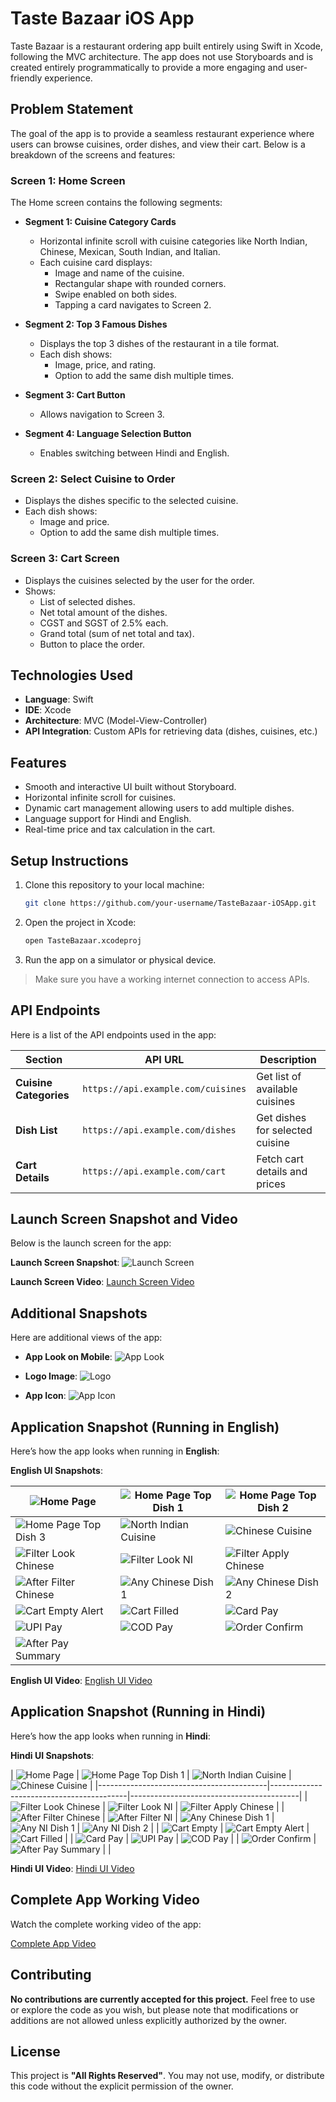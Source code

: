 # Taste Bazaar iOS App

Taste Bazaar is a restaurant ordering app built entirely using Swift in Xcode, following the MVC architecture. The app does not use Storyboards and is created entirely programmatically to provide a more engaging and user-friendly experience.

## Problem Statement

The goal of the app is to provide a seamless restaurant experience where users can browse cuisines, order dishes, and view their cart. Below is a breakdown of the screens and features:

### **Screen 1: Home Screen**
The Home screen contains the following segments:

- **Segment 1: Cuisine Category Cards**
  - Horizontal infinite scroll with cuisine categories like North Indian, Chinese, Mexican, South Indian, and Italian.
  - Each cuisine card displays:
    - Image and name of the cuisine.
    - Rectangular shape with rounded corners.
    - Swipe enabled on both sides.
    - Tapping a card navigates to Screen 2.

- **Segment 2: Top 3 Famous Dishes**
  - Displays the top 3 dishes of the restaurant in a tile format.
  - Each dish shows:
    - Image, price, and rating.
    - Option to add the same dish multiple times.

- **Segment 3: Cart Button**
  - Allows navigation to Screen 3.

- **Segment 4: Language Selection Button**
  - Enables switching between Hindi and English.

### **Screen 2: Select Cuisine to Order**
- Displays the dishes specific to the selected cuisine.
- Each dish shows:
  - Image and price.
  - Option to add the same dish multiple times.

### **Screen 3: Cart Screen**
- Displays the cuisines selected by the user for the order.
- Shows:
  - List of selected dishes.
  - Net total amount of the dishes.
  - CGST and SGST of 2.5% each.
  - Grand total (sum of net total and tax).
  - Button to place the order.

## Technologies Used
- **Language**: Swift
- **IDE**: Xcode
- **Architecture**: MVC (Model-View-Controller)
- **API Integration**: Custom APIs for retrieving data (dishes, cuisines, etc.)

## Features
- Smooth and interactive UI built without Storyboard.
- Horizontal infinite scroll for cuisines.
- Dynamic cart management allowing users to add multiple dishes.
- Language support for Hindi and English.
- Real-time price and tax calculation in the cart.

## Setup Instructions

1. Clone this repository to your local machine:
    ```bash
    git clone https://github.com/your-username/TasteBazaar-iOSApp.git
    ```
2. Open the project in Xcode:
    ```bash
    open TasteBazaar.xcodeproj
    ```
3. Run the app on a simulator or physical device.

> Make sure you have a working internet connection to access APIs.

## API Endpoints

Here is a list of the API endpoints used in the app:

| Section                | API URL                              | Description                       |
|------------------------|--------------------------------------|-----------------------------------|
| **Cuisine Categories**  | `https://api.example.com/cuisines`    | Get list of available cuisines    |
| **Dish List**           | `https://api.example.com/dishes`      | Get dishes for selected cuisine   |
| **Cart Details**        | `https://api.example.com/cart`        | Fetch cart details and prices     |

## Launch Screen Snapshot and Video

Below is the launch screen for the app:

**Launch Screen Snapshot**:
![Launch Screen](ProjectOutputs/Snapshots/Common/splashScreenLook.jpg)

**Launch Screen Video**:
[Launch Screen Video](ProjectOutputs/WorkingVideos/Common/appLoading.mov)

## Additional Snapshots

Here are additional views of the app:

- **App Look on Mobile**:
  ![App Look](ProjectOutputs/Snapshots/Common/appLook.jpg)

- **Logo Image**:
  ![Logo](ProjectOutputs/Snapshots/Common/LogoImage.png)

- **App Icon**:
  ![App Icon](ProjectOutputs/Snapshots/Common/appIcon.png)

## Application Snapshot (Running in English)

Here’s how the app looks when running in **English**:

**English UI Snapshots**:

| ![Home Page](ProjectOutputs/Snapshots/AppInEnglish/homePage.jpg) | ![Home Page Top Dish 1](ProjectOutputs/Snapshots/AppInEnglish/homePageTopDish1.jpg) | ![Home Page Top Dish 2](ProjectOutputs/Snapshots/AppInEnglish/homePageTopDish2.jpg) |
|------------------------------------------|------------------------------------------|------------------------------------------|
| ![Home Page Top Dish 3](ProjectOutputs/Snapshots/AppInEnglish/homePageTopDish3.jpg) | ![North Indian Cuisine](ProjectOutputs/Snapshots/AppInEnglish/northIndianCuisine.jpg) | ![Chinese Cuisine](ProjectOutputs/Snapshots/AppInEnglish/chineseCuisine.jpg) |
| ![Filter Look Chinese](ProjectOutputs/Snapshots/AppInEnglish/filterLookChinese.jpg) | ![Filter Look NI](ProjectOutputs/Snapshots/AppInEnglish/filterLookNI.jpg) | ![Filter Apply Chinese](ProjectOutputs/Snapshots/AppInEnglish/filterApplyChinese.jpg) |
| ![After Filter Chinese](ProjectOutputs/Snapshots/AppInEnglish/afterFilterChinese.jpg) | ![Any Chinese Dish 1](ProjectOutputs/Snapshots/AppInEnglish/anyChineseDish1.jpg) | ![Any Chinese Dish 2](ProjectOutputs/Snapshots/AppInEnglish/anyChineseDish2.jpg) | ![Any Chinese Dish 3](ProjectOutputs/Snapshots/AppInEnglish/anyChineseDish3.jpg) | ![Any Chinese Dish 4](ProjectOutputs/Snapshots/AppInEnglish/anyChineseDish4.jpg) | ![Any NI Dish 1](ProjectOutputs/Snapshots/AppInEnglish/anyNIDish1.jpg) | ![Any NI Dish 2](ProjectOutputs/Snapshots/AppInEnglish/anyNIDish2.jpg) | ![Cart Empty](ProjectOutputs/Snapshots/AppInEnglish/cartEmpty.jpg) |
| ![Cart Empty Alert](ProjectOutputs/Snapshots/AppInEnglish/cartEmptyAlert.jpg) | ![Cart Filled](ProjectOutputs/Snapshots/AppInEnglish/cartFilled.jpg) | ![Card Pay](ProjectOutputs/Snapshots/AppInEnglish/cardPay.jpg) |
| ![UPI Pay](ProjectOutputs/Snapshots/AppInEnglish/UPIPay.jpg) | ![COD Pay](ProjectOutputs/Snapshots/AppInEnglish/CODPay.jpg) | ![Order Confirm](ProjectOutputs/Snapshots/AppInEnglish/orderConfirm.jpg) |
| ![After Pay Summary](ProjectOutputs/Snapshots/AppInEnglish/afterPaySummary.jpg) | |

**English UI Video**:
[English UI Video](ProjectOutputs/WorkingVideos/AppInEnglish/AppWorkingInEnglish.mov)

## Application Snapshot (Running in Hindi)

Here’s how the app looks when running in **Hindi**:

**Hindi UI Snapshots**:

| ![Home Page](ProjectOutputs/Snapshots/AppInHindi/homePage.jpg) | ![Home Page Top Dish 1](ProjectOutputs/Snapshots/AppInEnglish/homePageTopDish1.jpg) | ![North Indian Cuisine](ProjectOutputs/Snapshots/AppInHindi/northIndianCuisine.jpg) | ![Chinese Cuisine](ProjectOutputs/Snapshots/AppInHindi/chineseCuisine.jpg) |
|------------------------------------------|------------------------------------------|------------------------------------------|
| ![Filter Look Chinese](ProjectOutputs/Snapshots/AppInHindi/filterLookChinese.jpg) | ![Filter Look NI](ProjectOutputs/Snapshots/AppInHindi/filterLookNI.jpg) | ![Filter Apply Chinese](ProjectOutputs/Snapshots/AppInHindi/filterApplyChinese.jpg) |
| ![After Filter Chinese](ProjectOutputs/Snapshots/AppInHindi/afterFilterChinese.jpg) | ![After Filter NI](ProjectOutputs/Snapshots/AppInHindi/afterFilterNI.jpg) | ![Any Chinese Dish 1](ProjectOutputs/Snapshots/AppInHindi/anyChineseDish1.jpg) | ![Any NI Dish 1](ProjectOutputs/Snapshots/AppInHindi/anyNIDish1.jpg) | ![Any NI Dish 2](ProjectOutputs/Snapshots/AppInHindi/anyNIDish2.jpg) |
| ![Cart Empty](ProjectOutputs/Snapshots/AppInHindi/cartEmpty.jpg) | ![Cart Empty Alert](ProjectOutputs/Snapshots/AppInHindi/cartEmptyAlert.jpg) | ![Cart Filled](ProjectOutputs/Snapshots/AppInHindi/cartFilled.jpg) |
| ![Card Pay](ProjectOutputs/Snapshots/AppInHindi/cardPay.jpg) | ![UPI Pay](ProjectOutputs/Snapshots/AppInHindi/UPIPay.jpg) | ![COD Pay](ProjectOutputs/Snapshots/AppInHindi/CODPay.jpg) |
| ![Order Confirm](ProjectOutputs/Snapshots/AppInHindi/orderConfirm.jpg) | ![After Pay Summary](ProjectOutputs/Snapshots/AppInHindi/afterPaySummary.jpg) | |

**Hindi UI Video**:
[Hindi UI Video](ProjectOutputs/WorkingVideos/AppInHindi/AppWorkingInHindi.mov)

## Complete App Working Video

Watch the complete working video of the app:

[Complete App Video](ProjectOutputs/WorkingVideos/CompleteAppWorking/FullAppWorking.mov)

## Contributing

**No contributions are currently accepted for this project.** Feel free to use or explore the code as you wish, but please note that modifications or additions are not allowed unless explicitly authorized by the owner.

## License

This project is **"All Rights Reserved"**. You may not use, modify, or distribute this code without the explicit permission of the owner.
